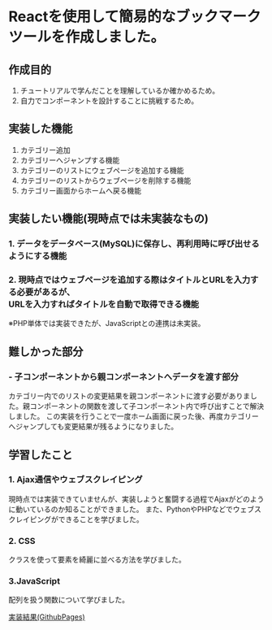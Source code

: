 # Reactを使用して簡易的なブックマークツールを作成しました。
## 作成目的   
1. チュートリアルで学んだことを理解しているか確かめるため。
2. 自力でコンポーネントを設計することに挑戦するため。

## 実装した機能
1. カテゴリー追加
2. カテゴリーへジャンプする機能
3. カテゴリーのリストにウェブページを追加する機能
4. カテゴリーのリストからウェブページを削除する機能
5. カテゴリー画面からホームへ戻る機能

## 実装したい機能(現時点では未実装なもの)
### 1. データをデータベース(MySQL)に保存し、再利用時に呼び出せるようにする機能
### 2. 現時点ではウェブページを追加する際はタイトルとURLを入力する必要があるが、<br>URLを入力すればタイトルを自動で取得できる機能
   ※PHP単体では実装できたが、JavaScriptとの連携は未実装。
   
## 難しかった部分
### - 子コンポーネントから親コンポーネントへデータを渡す部分
  カテゴリー内でのリストの変更結果を親コンポーネントに渡す必要がありました。親コンポーネントの関数を渡して子コンポーネント内で呼び出すことで解決しました。
  この実装を行うことで一度ホーム画面に戻った後、再度カテゴリーへジャンプしても変更結果が残るようになりました。

## 学習したこと
### 1. Ajax通信やウェブスクレイピング

現時点では実装できていませんが、実装しようと奮闘する過程でAjaxがどのように動いているのか知ることができました。
また、PythonやPHPなどでウェブスクレイピングができることを学びました。
### 2. CSS

クラスを使って要素を綺麗に並べる方法を学びました。
### 3.JavaScript

配列を扱う関数について学びました。

[実装結果(GithubPages)](https://tennmusu.github.io/bookmarks/)
